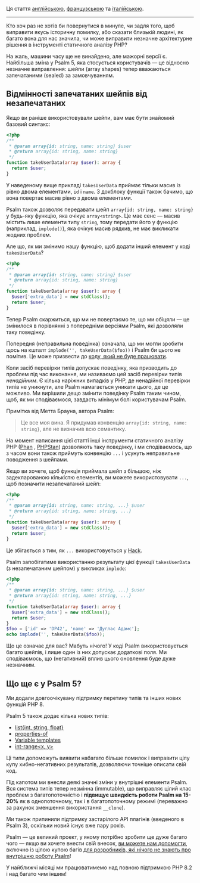 <!--
  title: Представляємо Psalm 5
  date: 2022-11-23 08:30:00
  author: Команда підтримки Psalm
-->

Ця стаття [англійською](/articles/psalm-5), [французською](/articles/psalm-5-fr) та [італійською](/articles/psalm-5-it).

---

Кто хоч раз не хотів би повернутися в минуле, чи задля того, щоб виправити якусь історичну помилку, або сказати близькій людині, як багато вона для нас значила, чи може виправити незначне архітектурне рішення в інструменті статичного аналізу PHP?

На жаль, машини часу ще не винайдено, але мажорні версії є. Найбільша зміна у Psalm 5, яка стосується користувачів — це відносно незначне виправлення: шейпи (array shapes) тепер вважаються запечатаними (sealed) за замовчуванням.

## Відмінності запечатаних шейпів від незапечатаних

Якщо ви раніше використовували шейпи, вам має бути знайомий базовий синтакс:

```php
<?php
/**
 * @param array{id: string, name: string} $user
 * @return array{id: string, name: string}
 */
function takeUserData(array $user): array {
  return $user;
}
```

У наведеному вище прикладі `takesUserData` приймає тільки масив із рівно двома елементами, `id` і `name`. З докблоку функції також бачимо, що вона повертає масив рівно з двома елементами.

Psalm також дозволяє передавати шейп `array{id: string, name: string}` у будь-яку функцію, яка очікує `array<string>`. Це має сенс — масив містить лише елементи типу `string`, тому передати його у функцію (наприклад, `implode()`), яка очікує масив рядкив, не має викликати жодних проблем.

Але що, як ми змінимо нашу функцію, щоб додати інший елемент у коді `takesUserData`?

```php
<?php
/**
 * @param array{id: string, name: string} $user
 * @return array{id: string, name: string}
 */
function takeUserData(array $user): array {
  $user['extra_data'] = new stdClass();
  return $user;
}
```

Тепер Psalm скаржиться, що ми не повертаємо те, що ми обіцяли — це змінилося в порівнянні з попередніми версіями Psalm, які дозволяли таку поведінку.

Попередня (неправильна поведінка) означала, що ми могли зробити щось на кшталт `implode('', takeUserData($foo))` і Psalm би цього не помітив. Це може призвести до [коду, який не буде працювати](https://3v4l.org/PoVil).

Коли засіб перевірки типів допускає поведінку, яка призводить до проблем під час виконання, ми називаємо цей засіб перевірки типів *ненадійним*. Є кілька наріжних випадків у PHP, де ненадійної перевірки типів не уникнути, але Psalm намагається уникати цього, де це можливо. Ми вирішили дещо змінити поведінку Psalm таким чином, щоб, як ми сподіваємося, завдасть мінімум болі користувачам Psalm.

Примітка від Метта Брауна, автора Psalm:

> Це все моя вина. Я придумав конвенцію `array{id: string, name: string}`, але не визначив всю семантику.

На момент написання цієї статті інші інструменти статичного аналізу PHP ([Phan](https://phan.github.io/demo/?code=%3C%3Fphp%0A%0A%2F**%0A+*+%40param+array%7Bid%3A+string%2C+name%3A+string%7D+%24user%0A+*+%40return+array%7Bid%3A+string%2C+name%3A+string%7D%0A+*%2F%0Afunction+takesUserData%28array+%24user%29%3A+array+%7B%0A++%24user%5B%27extra_data%27%5D+%3D+new+stdClass%28%29%3B%0A++return+%24user%3B%0A%7D%0A%0A%24foo+%3D+%5B%27id%27+%3D%3E+%27DP42%27%2C+%27name%27+%3D%3E+%27Douglas+Adams%27%5D%3B%0Aecho+implode%28%27%27%2C+takesUserData%28%24foo%29%29%3B) , [PHPStan](https://phpstan.org/r/4a61d13c-74f0-46d3-9bad-f3a61dd1d172)) дозволяють таку поведінку, і ми сподіваємось, що з часом вони також приймуть конвенцію `...` і усунуть неправильне поводження з шейпами.


Якщо ви хочете, щоб функція приймала шейп з більшою, ніж задекларованою кількістю елементів, ви можете використовувати `...`, щоб позначити незапечатаний шейп:

```php
<?php
/**
 * @param array{id: string, name: string, ...} $user
 * @return array{id: string, name: string, ...}
 */
function takeUserData(array $user): array {
  $user['extra_data'] = new stdClass();
  return $user;
}
```

Це збігається з тим, як `...` використовується у [Hack](https://docs.hhvm.com/hack/built-in-types/shape#open-and-closed-shapes).

Psalm запобігатиме використанню результату цієї функції `takesUserData` (з незапечатаним шейпом) у викликах `implode`:

```php
<?php
/**
 * @param array{id: string, name: string, ...} $user
 * @return array{id: string, name: string, ...}
 */
function takeUserData(array $user): array {
  $user['extra_data'] = new stdClass();
  return $user;
}
$foo = ['id' => 'DP42', 'name' => 'Дуглас Адамс'];
echo implode('', takeUserData($foo));
```

Що це означає для вас? Мабуть нічого! У коді Psalm використовується багато шейпів, і лише один із них допускає додаткові поля. Ми сподіваємось, що (негативний) вплив цього оновлення буде дуже незначним.

## Що ще є у Psalm 5?

Ми додали довгоочікувану підтримку перетину типів та інших нових функцій PHP 8.

Psalm 5 також додає кілька нових типів:

- [list{int, string, float}](https://psalm.dev/docs/annotating_code/type_syntax/array_types/#list-shapes)
- [properties-of<T>](https://psalm.dev/docs/annotating_code/type_syntax/utility_types/#properties-oft)
- [Variable templates](https://psalm.dev/docs/annotating_code/type_syntax/utility_types/#variable-templates)
- [int-range<x, y>](https://psalm.dev/docs/annotating_code/type_syntax/scalar_types/#int-range)

Ці типи допоможуть виявити набагато більше помилок і виправити цілу купу хибно-негативних результатів, дозволяючи точніше описати свій код.

Під капотом ми внесли деякі значні зміни у внутрішні елементи Psalm. Вся система типів тепер незмінна (immutable), що виправляє цілий клас проблем з багатопоточністю і **підвищує швидкість роботи Psalm на 15-20%** як в однопоточному, так і в багатопоточному режимі (переважно за рахунок зменшення використання `__clone`).

Ми також припинили підтримку застарілого API плагінів (введеного в Psalm 3), оскільки новий існує вже пару років.

Psalm — це великий проект, у якому потрібно зробити ще дуже багато чого — якщо ви хочете внести свій внесок, [ви можете нам допомогти](https://github.com/vimeo/psalm/issues?q=is%3Aissue+is%3Aopen+label%3A%22Help+wanted%22), включно із цілою купою багів [для розробників, які нічого не знають про внутрішню роботу Psalm](https://github.com/vimeo/psalm/issues?q=is%3Aissue+is%3Aopen+label%3A%22easy+problems%22)!

У найближчі місяці ми працюватимемо над повною підтримкою PHP 8.2 і над багато чим іншим!
